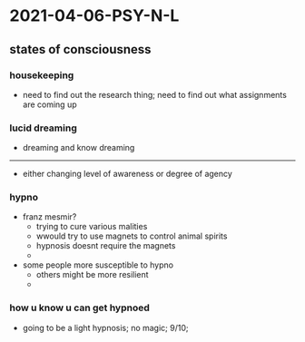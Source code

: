 # 2021-04-06-PSY-N-L
## states of consciousness
### housekeeping
- need to find out the research thing; need to find out what assignments are coming up

### lucid dreaming
- dreaming and know dreaming

---

- either changing level of awareness or degree of agency

### hypno
- franz mesmir?
  - trying to cure various malities
  - wwould try to use magnets to control animal spirits
  - hypnosis doesnt require the magnets 
  - 
- some people more susceptible to hypno 
  - others might be more resilient
  - 


### how u know u can get hypnoed
- going to be a light hypnosis;  no magic; 9/10; 







